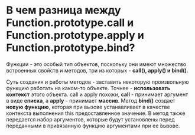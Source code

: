 В чем разница между Function.prototype.call и Function.prototype.apply и Function.prototype.bind?
=====================

Функции - это особый тип объектов, поскольку они имеют множество встроенных свойств и методов, три из которых - **call(), apply() и bind()**.

Суть создания и работы методов - заставить некоторую произвольную функцию работать на каком-то объекте. Точнее - **использовать контекст** этого объекта. call и apply похожи, **call** - принимает аргумент в виде **списка**, а **apply** - принимает **массив**. Метод **bind()** создает **новую функцию**, которая при вызове устанавливает в качестве контекста выполнения this предоставленное значение. В метод также передается набор аргументов, которые будут установлены перед переданными в привязанную функцию аргументами при ее вызове.